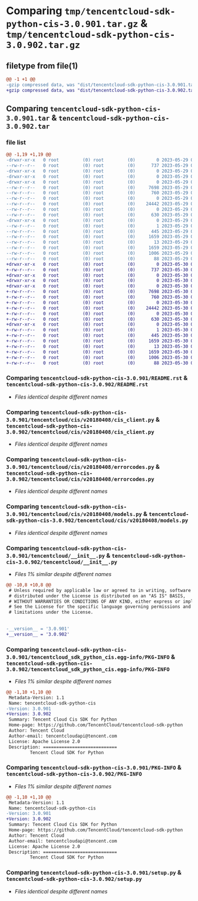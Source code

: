 # Comparing `tmp/tencentcloud-sdk-python-cis-3.0.901.tar.gz` & `tmp/tencentcloud-sdk-python-cis-3.0.902.tar.gz`

## filetype from file(1)

```diff
@@ -1 +1 @@
-gzip compressed data, was "dist/tencentcloud-sdk-python-cis-3.0.901.tar", last modified: Mon May 29 02:22:52 2023, max compression
+gzip compressed data, was "dist/tencentcloud-sdk-python-cis-3.0.902.tar", last modified: Tue May 30 00:18:53 2023, max compression
```

## Comparing `tencentcloud-sdk-python-cis-3.0.901.tar` & `tencentcloud-sdk-python-cis-3.0.902.tar`

### file list

```diff
@@ -1,19 +1,19 @@
-drwxr-xr-x   0 root         (0) root         (0)        0 2023-05-29 02:22:52.000000 tencentcloud-sdk-python-cis-3.0.901/
--rw-r--r--   0 root         (0) root         (0)      737 2023-05-29 02:22:52.000000 tencentcloud-sdk-python-cis-3.0.901/README.rst
-drwxr-xr-x   0 root         (0) root         (0)        0 2023-05-29 02:22:52.000000 tencentcloud-sdk-python-cis-3.0.901/tencentcloud/
-drwxr-xr-x   0 root         (0) root         (0)        0 2023-05-29 02:22:52.000000 tencentcloud-sdk-python-cis-3.0.901/tencentcloud/cis/
-drwxr-xr-x   0 root         (0) root         (0)        0 2023-05-29 02:22:52.000000 tencentcloud-sdk-python-cis-3.0.901/tencentcloud/cis/v20180408/
--rw-r--r--   0 root         (0) root         (0)     7698 2023-05-29 02:22:52.000000 tencentcloud-sdk-python-cis-3.0.901/tencentcloud/cis/v20180408/cis_client.py
--rw-r--r--   0 root         (0) root         (0)      760 2023-05-29 02:22:52.000000 tencentcloud-sdk-python-cis-3.0.901/tencentcloud/cis/v20180408/errorcodes.py
--rw-r--r--   0 root         (0) root         (0)        0 2023-05-29 02:22:52.000000 tencentcloud-sdk-python-cis-3.0.901/tencentcloud/cis/v20180408/__init__.py
--rw-r--r--   0 root         (0) root         (0)    24442 2023-05-29 02:22:52.000000 tencentcloud-sdk-python-cis-3.0.901/tencentcloud/cis/v20180408/models.py
--rw-r--r--   0 root         (0) root         (0)        0 2023-05-29 02:22:52.000000 tencentcloud-sdk-python-cis-3.0.901/tencentcloud/cis/__init__.py
--rw-r--r--   0 root         (0) root         (0)      630 2023-05-29 02:22:52.000000 tencentcloud-sdk-python-cis-3.0.901/tencentcloud/__init__.py
-drwxr-xr-x   0 root         (0) root         (0)        0 2023-05-29 02:22:52.000000 tencentcloud-sdk-python-cis-3.0.901/tencentcloud_sdk_python_cis.egg-info/
--rw-r--r--   0 root         (0) root         (0)        1 2023-05-29 02:22:52.000000 tencentcloud-sdk-python-cis-3.0.901/tencentcloud_sdk_python_cis.egg-info/dependency_links.txt
--rw-r--r--   0 root         (0) root         (0)      445 2023-05-29 02:22:52.000000 tencentcloud-sdk-python-cis-3.0.901/tencentcloud_sdk_python_cis.egg-info/SOURCES.txt
--rw-r--r--   0 root         (0) root         (0)     1659 2023-05-29 02:22:52.000000 tencentcloud-sdk-python-cis-3.0.901/tencentcloud_sdk_python_cis.egg-info/PKG-INFO
--rw-r--r--   0 root         (0) root         (0)       13 2023-05-29 02:22:52.000000 tencentcloud-sdk-python-cis-3.0.901/tencentcloud_sdk_python_cis.egg-info/top_level.txt
--rw-r--r--   0 root         (0) root         (0)     1659 2023-05-29 02:22:52.000000 tencentcloud-sdk-python-cis-3.0.901/PKG-INFO
--rw-r--r--   0 root         (0) root         (0)     1006 2023-05-29 02:22:52.000000 tencentcloud-sdk-python-cis-3.0.901/setup.py
--rw-r--r--   0 root         (0) root         (0)       88 2023-05-29 02:22:52.000000 tencentcloud-sdk-python-cis-3.0.901/setup.cfg
+drwxr-xr-x   0 root         (0) root         (0)        0 2023-05-30 00:18:53.000000 tencentcloud-sdk-python-cis-3.0.902/
+-rw-r--r--   0 root         (0) root         (0)      737 2023-05-30 00:18:53.000000 tencentcloud-sdk-python-cis-3.0.902/README.rst
+drwxr-xr-x   0 root         (0) root         (0)        0 2023-05-30 00:18:53.000000 tencentcloud-sdk-python-cis-3.0.902/tencentcloud/
+drwxr-xr-x   0 root         (0) root         (0)        0 2023-05-30 00:18:53.000000 tencentcloud-sdk-python-cis-3.0.902/tencentcloud/cis/
+drwxr-xr-x   0 root         (0) root         (0)        0 2023-05-30 00:18:53.000000 tencentcloud-sdk-python-cis-3.0.902/tencentcloud/cis/v20180408/
+-rw-r--r--   0 root         (0) root         (0)     7698 2023-05-30 00:18:53.000000 tencentcloud-sdk-python-cis-3.0.902/tencentcloud/cis/v20180408/cis_client.py
+-rw-r--r--   0 root         (0) root         (0)      760 2023-05-30 00:18:53.000000 tencentcloud-sdk-python-cis-3.0.902/tencentcloud/cis/v20180408/errorcodes.py
+-rw-r--r--   0 root         (0) root         (0)        0 2023-05-30 00:18:53.000000 tencentcloud-sdk-python-cis-3.0.902/tencentcloud/cis/v20180408/__init__.py
+-rw-r--r--   0 root         (0) root         (0)    24442 2023-05-30 00:18:53.000000 tencentcloud-sdk-python-cis-3.0.902/tencentcloud/cis/v20180408/models.py
+-rw-r--r--   0 root         (0) root         (0)        0 2023-05-30 00:18:53.000000 tencentcloud-sdk-python-cis-3.0.902/tencentcloud/cis/__init__.py
+-rw-r--r--   0 root         (0) root         (0)      630 2023-05-30 00:18:53.000000 tencentcloud-sdk-python-cis-3.0.902/tencentcloud/__init__.py
+drwxr-xr-x   0 root         (0) root         (0)        0 2023-05-30 00:18:53.000000 tencentcloud-sdk-python-cis-3.0.902/tencentcloud_sdk_python_cis.egg-info/
+-rw-r--r--   0 root         (0) root         (0)        1 2023-05-30 00:18:53.000000 tencentcloud-sdk-python-cis-3.0.902/tencentcloud_sdk_python_cis.egg-info/dependency_links.txt
+-rw-r--r--   0 root         (0) root         (0)      445 2023-05-30 00:18:53.000000 tencentcloud-sdk-python-cis-3.0.902/tencentcloud_sdk_python_cis.egg-info/SOURCES.txt
+-rw-r--r--   0 root         (0) root         (0)     1659 2023-05-30 00:18:53.000000 tencentcloud-sdk-python-cis-3.0.902/tencentcloud_sdk_python_cis.egg-info/PKG-INFO
+-rw-r--r--   0 root         (0) root         (0)       13 2023-05-30 00:18:53.000000 tencentcloud-sdk-python-cis-3.0.902/tencentcloud_sdk_python_cis.egg-info/top_level.txt
+-rw-r--r--   0 root         (0) root         (0)     1659 2023-05-30 00:18:53.000000 tencentcloud-sdk-python-cis-3.0.902/PKG-INFO
+-rw-r--r--   0 root         (0) root         (0)     1006 2023-05-30 00:18:53.000000 tencentcloud-sdk-python-cis-3.0.902/setup.py
+-rw-r--r--   0 root         (0) root         (0)       88 2023-05-30 00:18:53.000000 tencentcloud-sdk-python-cis-3.0.902/setup.cfg
```

### Comparing `tencentcloud-sdk-python-cis-3.0.901/README.rst` & `tencentcloud-sdk-python-cis-3.0.902/README.rst`

 * *Files identical despite different names*

### Comparing `tencentcloud-sdk-python-cis-3.0.901/tencentcloud/cis/v20180408/cis_client.py` & `tencentcloud-sdk-python-cis-3.0.902/tencentcloud/cis/v20180408/cis_client.py`

 * *Files identical despite different names*

### Comparing `tencentcloud-sdk-python-cis-3.0.901/tencentcloud/cis/v20180408/errorcodes.py` & `tencentcloud-sdk-python-cis-3.0.902/tencentcloud/cis/v20180408/errorcodes.py`

 * *Files identical despite different names*

### Comparing `tencentcloud-sdk-python-cis-3.0.901/tencentcloud/cis/v20180408/models.py` & `tencentcloud-sdk-python-cis-3.0.902/tencentcloud/cis/v20180408/models.py`

 * *Files identical despite different names*

### Comparing `tencentcloud-sdk-python-cis-3.0.901/tencentcloud/__init__.py` & `tencentcloud-sdk-python-cis-3.0.902/tencentcloud/__init__.py`

 * *Files 1% similar despite different names*

```diff
@@ -10,8 +10,8 @@
 # Unless required by applicable law or agreed to in writing, software
 # distributed under the License is distributed on an "AS IS" BASIS,
 # WITHOUT WARRANTIES OR CONDITIONS OF ANY KIND, either express or implied.
 # See the License for the specific language governing permissions and
 # limitations under the License.
 
 
-__version__ = '3.0.901'
+__version__ = '3.0.902'
```

### Comparing `tencentcloud-sdk-python-cis-3.0.901/tencentcloud_sdk_python_cis.egg-info/PKG-INFO` & `tencentcloud-sdk-python-cis-3.0.902/tencentcloud_sdk_python_cis.egg-info/PKG-INFO`

 * *Files 1% similar despite different names*

```diff
@@ -1,10 +1,10 @@
 Metadata-Version: 1.1
 Name: tencentcloud-sdk-python-cis
-Version: 3.0.901
+Version: 3.0.902
 Summary: Tencent Cloud Cis SDK for Python
 Home-page: https://github.com/TencentCloud/tencentcloud-sdk-python
 Author: Tencent Cloud
 Author-email: tencentcloudapi@tencent.com
 License: Apache License 2.0
 Description: ============================
         Tencent Cloud SDK for Python
```

### Comparing `tencentcloud-sdk-python-cis-3.0.901/PKG-INFO` & `tencentcloud-sdk-python-cis-3.0.902/PKG-INFO`

 * *Files 1% similar despite different names*

```diff
@@ -1,10 +1,10 @@
 Metadata-Version: 1.1
 Name: tencentcloud-sdk-python-cis
-Version: 3.0.901
+Version: 3.0.902
 Summary: Tencent Cloud Cis SDK for Python
 Home-page: https://github.com/TencentCloud/tencentcloud-sdk-python
 Author: Tencent Cloud
 Author-email: tencentcloudapi@tencent.com
 License: Apache License 2.0
 Description: ============================
         Tencent Cloud SDK for Python
```

### Comparing `tencentcloud-sdk-python-cis-3.0.901/setup.py` & `tencentcloud-sdk-python-cis-3.0.902/setup.py`

 * *Files identical despite different names*

